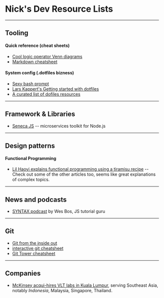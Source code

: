 # Nick's Dev Resource Lists
-----
## Tooling
#### Quick reference (cheat sheets)
- [Cool logic operator Venn diagrams](https://cdn2.macworld.co.uk/cmsdata/slideshow/3646544/logic_thumb800.jpg)
- [Markdown cheatsheet](https://github.com/adam-p/markdown-here/wiki/Markdown-Cheatsheet)
#### System config (.dotfiles bizness)
- [Sexy bash prompt](https://github.com/twolfson/sexy-bash-prompt)
- [Lars Kappert's Getting started with dotfiles](https://medium.com/@webprolific/getting-started-with-dotfiles-43c3602fd789)
- [A curated list of dofiles resources](https://github.com/webpro/awesome-dotfiles)

-----
## Framework & Libraries
- [Seneca JS](http://senecajs.org/) -- microservices toolkit for Node.js 

-----
## Design patterns

#### Functional Programming
- [Lil Haoyi explains functional programming using a tiramisu recipe](http://www.lihaoyi.com/post/WhatsFunctionalProgrammingAllAbout.html) -- Check out some of the other articles too, seems like great explanations of complex topics.

-----
## News and podcasts
- [SYNTAX podcast](https://syntax.fm/) by Wes Bos, JS tutorial guru

-----
## Git
- [Git from the inside out](https://maryrosecook.com/blog/post/git-from-the-inside-out-talk)
- [interactive git cheatsheet](http://ndpsoftware.com/git-cheatsheet.html#loc=local_repo;)
- [Git Tower cheatsheet](https://www.git-tower.com/blog/content/posts/54-git-cheat-sheet/git-cheat-sheet-large01.png)

----- 
## Companies
- [McKinsey acqui-hires VLT labs in Kuala Lumpur](http://www.mckinsey.com/about-us/new-at-mckinsey-blog/this-week-vlt-labs-joins-mckinsey-digital-labs), serving Southeast Asia, notably _Indonesia_, Malaysia, Singapore, Thailand.
 
